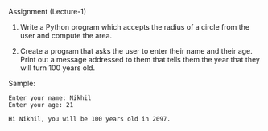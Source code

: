 Assignment (Lecture-1)

1. Write a Python program which accepts the radius of a circle from the user and compute the area. 

2. Create a program that asks the user to enter their name and their age. Print out a message addressed to them that tells them the year that they will turn 100 years old.

Sample:
```
Enter your name: Nikhil
Enter your age: 21

Hi Nikhil, you will be 100 years old in 2097.
```